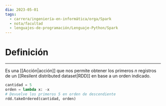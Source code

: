 ```yaml
---
dia: 2023-05-01
tags:
  - carrera/ingeniería-en-informática/orga/Spark
  - nota/facultad
  - lenguajes-de-programación/Lenguaje-Python/Spark
---
```

# Definición
---
Es una [[Acción|acción]] que nos permite obtener los primeros $n$ registros de un [[Resilent distributed dataset|RDD]] en base a un orden indicado.

``` python
cantidad = 5
orden = lambda x: -x
# Devuelve los primeros 5 en orden de descendiente
rdd.takeOrdered(cantidad, orden)
```